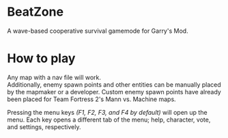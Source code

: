 # BeatZone
A wave-based cooperative survival gamemode for Garry's Mod.

# How to play

Any map with a nav file will work.  
Additionally, enemy spawn points and other entities can be manually placed by the mapmaker or a developer.
Custom enemy spawn points have already been placed for Team Fortress 2's Mann vs. Machine maps.

Pressing the menu keys *(F1, F2, F3, and F4 by default)* will open up the menu.
Each key opens a different tab of the menu; help, character, vote, and settings, respectively.